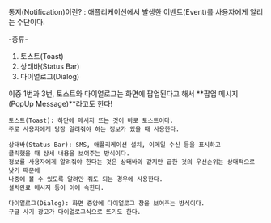 통지(Notification)이란?
: 애플리케이션에서 발생한 이벤트(Event)를 사용자에게 알리는 수단이다.

-종류-
1. 토스트(Toast)
2. 상태바(Status Bar)
3. 다이얼로그(Dialog)

이중 1번과 3번, 토스트와 다이얼로그는 화면에 팝업된다고 해서
**팝업 메시지(PopUp Message)**라고도 한다!

    토스트(Toast): 하단에 메시지 뜨는 것이 바로 토스트이다.
    주로 사용자에게 당장 알려줘야 하는 정보가 있을 때 사용한다.

    상태바(Status Bar): SMS, 애플리케이션 설치, 이메일 수신 등을 표시하고
    클릭했을 때 상세 내용을 보여주는 방식이다.
    정보를 사용자에게 알려줘야 한다는 것은 상태바와 같지만 급한 것의 우선순위는 상대적으로 낮기 때문에 
    나중에 볼 수 있도록 알려만 줘도 되는 경우에 사용한다.
    설치완료 메시지 등이 이에 속한다.

    다이얼로그(Dialog): 화면 중앙에 다이얼로그 창을 보여주는 방식이다.
    구글 사기 광고가 다이얼로그식으로 뜨기도 한다.